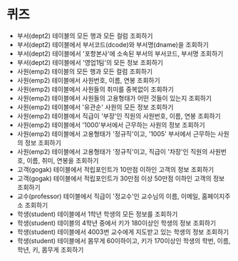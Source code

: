 # 퀴즈
- 부서(dept2) 테이블의 모든 행과 모든 컬럼 조회하기
- 부서(dept2) 테이블에서 부서코드(dcode)와 부서명(dname)을 조회하기
- 부서(dept2) 테이블에서 '포항본사'에 소속된 부서의 부서코드, 부서명  조회하기
- 부서(dept2) 테이블에서 '영업1팀'의 모든 정보 조회하기
- 사원(emp2) 테이블의 모든 행과 모든 컬럼 조회하기
- 사원(emp2) 테이블에서 사원번호, 이름, 연봉 조회하기
- 사원(emp2) 테이블에서 사원들의 취미를 중복없이 조회하기
- 사원(emp2) 테이블에서 사원들의 고용형태가 어떤 것들이 있는지 조회하기
- 사원(emp2) 테이블에서 '유관순' 사원의 모든 정보 조회하기
- 사원(emp2) 테이블에서 직급이 '부장'인 직원의 사원번호, 이름, 연봉 조회하기
- 사원(emp2) 테이블에서 '1000'부서에서 근무하는 사원의 정보 조회하기
- 사원(emp2) 테이블에서 고용형태가 '정규직'이고, '1005' 부서에서 근무하는 사원의 정보 조회하기
- 사원(emp2) 테이블에서 고용형태가 '정규직'이고, 직급이 '차장'인 직원의 사원번호, 이름, 취미, 연봉을 조회하기
- 고객(gogak) 테이블에서 적립포인트가 10만점 이하인 고객의 정보 조회하기
- 고객(gogak) 테이블에서 적립포인트가 30만점 이상 50만점 이하인 고객의 정보 조회하기
- 교수(professor) 테이블에서 직급이 '정교수'인 교수님의 이름, 이메일, 홈페이지주소 조회하기
- 학생(student) 테이블에서 1학년 학생의 모든 정보를 조회하기
- 학생(student) 테이블의 4학년 중에서 키가 180이상인 학생의 정보 조회하기
- 학생(student) 테이블에서 4003번 교수에게 지도받고 있는 학생의 정보 조회하기
- 학생(student) 테이블에서 몸무게 60이하이고, 키가 170이상인 학생의 학번, 이름, 학년, 키, 몸무게 조회하기


